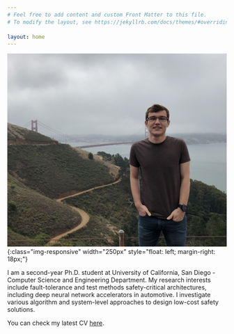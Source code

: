 ```yaml
---
# Feel free to add content and custom Front Matter to this file.
# To modify the layout, see https://jekyllrb.com/docs/themes/#overriding-theme-defaults

layout: home
---
```


![useful image](./assets/elbruz.jpeg){:class="img-responsive" width="250px" style="float: left; margin-right: 18px;"}

I am a second-year Ph.D. student at University of California, San Diego - Computer Science and Engineering Department. My research interests include fault-tolerance and test methods safety-critical architectures, including deep neural network accelerators in automotive. I investigate various algorithm and system-level approaches to design low-cost safety solutions.

You can check my latest CV [here](./assets/elbruz_cv.pdf).
